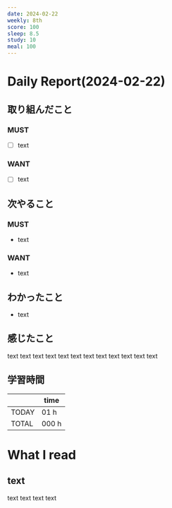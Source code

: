 ```yaml
---
date: 2024-02-22
weekly: 8th
score: 100
sleep: 8.5
study: 10
meal: 100
---
```

# Daily Report(2024-02-22)
## 取り組んだこと
### MUST
- [ ] text
### WANT
- [ ] text
## 次やること
### MUST
- text
### WANT
- text
## わかったこと
- text
## 感じたこと
text text text text text text text text text text text text
## 学習時間
|       | time  | 
| ----- | ----- |
| TODAY | 01 h   |
| TOTAL | 000 h |
# What I read
## text 
text text text text